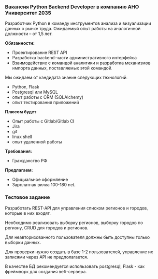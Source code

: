 ### Вакансия Python Backend Developer в компанию АНО Университет 2035

Разработчик Python в команду инструментов анализа и визуализации данных о рынке труда. Ожидаемый опыт работы на аналогичной должности – от 1,5 лет.

**Обязанности:**
- Проектирование REST API
- Разработка backend-части административного интерфейса
- Взаимодействие с командой аналитики и разработка механизмов импорта данных, поставляемых этой командой.

Мы ожидаем от кандидата знание следующих технологий:
 - Python, Flask 
 - Postgresql или MySQL
 - опыт работы с ORM (SQLAlchemy)
 - опыт тестирования приложений 

**Плюсом будет**
- Опыт работы с Gitlab/Gitlab CI
- Jira
- git
- linux shell
- опыт удаленной работы

**Требования:**
- Гражданство РФ

**Предлагаем:**
- Официальное оформление
- Зарплатная вилка 100-180 net.

### Тестовое задание

Разработать REST-API для управления списком регионов и городов, которые в них входят.

Необходимо реализовать выборку регионов, выборку городов по региону, CRUD для городов и регионов.

Для неавторизованного пользователя должны быть доступны только выборки данных.

Для проверки нужно создать в базе 1-2 пользователей, управление их записями через API не предполагается.

В качестве БД рекомендуется использовать postgresql, Flask - как фреймворк для создания веб-сервера.
